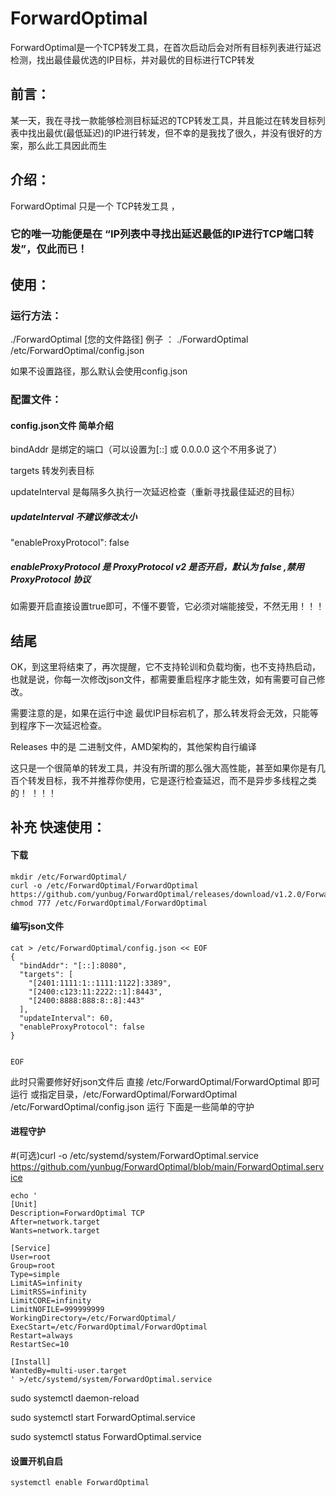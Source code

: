 # ForwardOptimal
ForwardOptimal是一个TCP转发工具，在首次启动后会对所有目标列表进行延迟检测，找出最佳最优选的IP目标，并对最优的目标进行TCP转发


## 前言：
   某一天，我在寻找一款能够检测目标延迟的TCP转发工具，并且能过在转发目标列表中找出最优(最低延迟)的IP进行转发，但不幸的是我找了很久，并没有很好的方案，那么此工具因此而生



## 介绍：
   ForwardOptimal 只是一个 TCP转发工具 ，
   ### 它的唯一功能便是在 “IP列表中寻找出延迟最低的IP进行TCP端口转发”，仅此而已！
   





## 使用：
### 运行方法：
   ./ForwardOptimal [您的文件路径]
   例子 ： ./ForwardOptimal /etc/ForwardOptimal/config.json

   如果不设置路径，那么默认会使用config.json
   
### 配置文件：
#### config.json文件 简单介绍


bindAddr 是绑定的端口（可以设置为[::] 或 0.0.0.0 这个不用多说了）

targets 转发列表目标

updateInterval 是每隔多久执行一次延迟检查（重新寻找最佳延迟的目标）
##### updateInterval 不建议修改太小

"enableProxyProtocol": false
##### enableProxyProtocol 是 ProxyProtocol v2 是否开启，默认为 false ,禁用 ProxyProtocol 协议
如需要开启直接设置true即可，不懂不要管，它必须对端能接受，不然无用！！！




## 结尾
OK，到这里将结束了，再次提醒，它不支持轮训和负载均衡，也不支持热启动，也就是说，你每一次修改json文件，都需要重启程序才能生效，如有需要可自己修改。

需要注意的是，如果在运行中途 最优IP目标宕机了，那么转发将会无效，只能等到程序下一次延迟检查。

Releases 中的是 二进制文件，AMD架构的，其他架构自行编译

这只是一个很简单的转发工具，并没有所谓的那么强大高性能，甚至如果你是有几百个转发目标，我不并推荐你使用，它是逐行检查延迟，而不是异步多线程之类的！
！！！







## 补充 快速使用：

#### 下载

```
mkdir /etc/ForwardOptimal/
curl -o /etc/ForwardOptimal/ForwardOptimal https://github.com/yunbug/ForwardOptimal/releases/download/v1.2.0/ForwardOptimal
chmod 777 /etc/ForwardOptimal/ForwardOptimal
```

#### 编写json文件
```
cat > /etc/ForwardOptimal/config.json << EOF
{
  "bindAddr": "[::]:8080",
  "targets": [
    "[2401:1111:1::1111:1122]:3389",
    "[2400:c123:11:2222::1]:8443",
    "[2400:8888:888:8::8]:443"
  ],
  "updateInterval": 60,
  "enableProxyProtocol": false
}


EOF
```

此时只需要修好好json文件后
直接 /etc/ForwardOptimal/ForwardOptimal  即可运行
或指定目录，/etc/ForwardOptimal/ForwardOptimal /etc/ForwardOptimal/config.json 运行
下面是一些简单的守护

#### 进程守护

#(可选)curl -o /etc/systemd/system/ForwardOptimal.service https://github.com/yunbug/ForwardOptimal/blob/main/ForwardOptimal.service

```
echo ' 
[Unit]
Description=ForwardOptimal TCP
After=network.target
Wants=network.target

[Service]
User=root
Group=root
Type=simple
LimitAS=infinity
LimitRSS=infinity
LimitCORE=infinity
LimitNOFILE=999999999
WorkingDirectory=/etc/ForwardOptimal/
ExecStart=/etc/ForwardOptimal/ForwardOptimal
Restart=always
RestartSec=10

[Install]
WantedBy=multi-user.target
' >/etc/systemd/system/ForwardOptimal.service
```
sudo systemctl daemon-reload

sudo systemctl start ForwardOptimal.service

sudo systemctl status ForwardOptimal.service



#### 设置开机自启
```
systemctl enable ForwardOptimal

```
